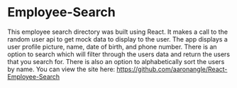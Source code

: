 # Employee-Search
This employee search directory was built using React. It makes a call to the random user api to get mock data to display to the user. The app displays a user profile picture, name, date of birth, and phone number. There is an option to search which will filter through the users data and return the users that you search for. There is also an option to alphabetically sort the users by name. You can view the site here: https://github.com/aaronangle/React-Employee-Search